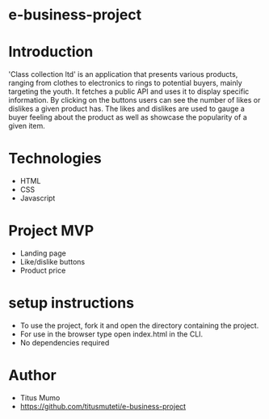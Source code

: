 # e-business-project
# Introduction 
'Class collection ltd' is an application that presents various products, ranging from clothes to electronics to rings to potential buyers, mainly targeting the youth. It fetches a public API and uses it to display specific information. By clicking on the buttons users can see the number of likes or dislikes a given product has. The likes and dislikes are used to gauge a buyer feeling about the product as well as showcase the popularity of a given item.

# Technologies 
- HTML 
- CSS
- Javascript

# Project MVP
- Landing page
- Like/dislike buttons
- Product price

# setup instructions
- To use the project, fork it and open the directory containing the project.
- For use in the browser type open index.html in the CLI.
- No dependencies required


# Author 
- Titus Mumo 
- https://github.com/titusmuteti/e-business-project


